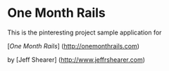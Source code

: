 # One Month Rails

This is the pinteresting project sample application for 

[*One Month Rails*] (http://onemonthrails.com)

by [Jeff Shearer] (http://www.jeffrshearer.com)